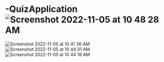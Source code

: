 # -QuizApplication![Screenshot 2022-11-05 at 10 48 28 AM](https://user-images.githubusercontent.com/37290193/200118020-bd551f34-eac3-46ee-8353-2cff0bf6b600.png)
![Screenshot 2022-11-05 at 10 41 36 AM](https://user-images.githubusercontent.com/37290193/200118025-176fc2d4-5b37-4db7-bf12-124f15c68cd4.png)
![Screenshot 2022-11-05 at 10 44 01 AM](https://user-images.githubusercontent.com/37290193/200118029-b8bd4e4b-34df-4765-8193-8362c4c7daa9.png)
![Screenshot 2022-11-05 at 10 44 18 AM](https://user-images.githubusercontent.com/37290193/200118031-1af1338e-ff88-45e6-8148-449d25f64c50.png)
